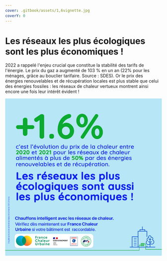 ```yaml
---
cover: .gitbook/assets/1,6vignette.jpg
coverY: 0
---
```


# Les réseaux les plus écologiques sont les plus économiques !

2022 a rappelé l'enjeu crucial que constitue la stabilité des tarifs de l'énergie. Le prix du gaz a augmenté de 103 % en un an (22% pour les ménages, grâce au bouclier tarifaire. Source : SDES). Or le prix des énergies renouvelables et de récupération locales est plus stable que celui des énergies fossiles : les réseaux de chaleur vertueux montrent ainsi encore une fois leur intérêt évident !

![](.gitbook/assets/1,6.jpg)
